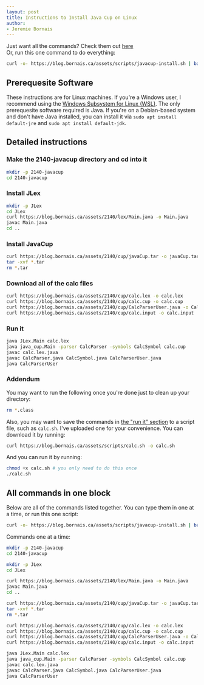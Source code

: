 ```yaml
---
layout: post
title: Instructions to Install Java Cup on Linux
author:
- Jeremie Bornais
---
```


Just want all the commands? Check them out [here](#all-commands-in-one-block)  
Or, run this one command to do everything:

```bash
curl -o- https://blog.bornais.ca/assets/scripts/javacup-install.sh | bash
```

## Prerequesite Software

These instructions are for Linux machines. If you're a Windows user, I recommend using the [Windows Subsystem for Linux (WSL)](https://learn.microsoft.com/en-us/windows/wsl/install). The only prerequesite software required is Java. If you're on a Debian-based system and don't have Java installed, you can install it via `sudo apt install default-jre` and `sudo apt install default-jdk`.

## Detailed instructions

### Make the 2140-javacup directory and cd into it

```bash
mkdir -p 2140-javacup
cd 2140-javacup
```

### Install JLex

```bash
mkdir -p JLex
cd JLex
curl https://blog.bornais.ca/assets/2140/lex/Main.java -o Main.java
javac Main.java
cd ..
```

### Install JavaCup

```bash
curl https://blog.bornais.ca/assets/2140/cup/javaCup.tar -o javaCup.tar
tar -xvf *.tar
rm *.tar
```

### Download all of the calc files

```bash
curl https://blog.bornais.ca/assets/2140/cup/calc.lex -o calc.lex
curl https://blog.bornais.ca/assets/2140/cup/calc.cup -o calc.cup
curl https://blog.bornais.ca/assets/2140/cup/CalcParserUser.java -o CalcParserUser.java
curl https://blog.bornais.ca/assets/2140/cup/calc.input -o calc.input
```

### Run it

```bash
java JLex.Main calc.lex
java java_cup.Main -parser CalcParser -symbols CalcSymbol calc.cup
javac calc.lex.java
javac CalcParser.java CalcSymbol.java CalcParserUser.java
java CalcParserUser
```

### Addendum

You may want to run the following once you're done just to clean up your directory:

```bash
rm *.class
```

Also, you may want to save the commands in [the "run it" section](#run-it) to a script file, such as `calc.sh`.
I've uploaded one for your convenience. You can download it by running:

```bash
curl https://blog.bornais.ca/assets/scripts/calc.sh -o calc.sh
```

And you can run it by running:

```bash
chmod +x calc.sh # you only need to do this once
./calc.sh
```

## All commands in one block

Below are all of the commands listed together. You can type them in one at a time, or run this one script:

```bash
curl -o- https://blog.bornais.ca/assets/scripts/javacup-install.sh | bash
```

Commands one at a time:

```bash
mkdir -p 2140-javacup
cd 2140-javacup

mkdir -p JLex
cd JLex

curl https://blog.bornais.ca/assets/2140/lex/Main.java -o Main.java
javac Main.java
cd ..

curl https://blog.bornais.ca/assets/2140/cup/javaCup.tar -o javaCup.tar
tar -xvf *.tar
rm *.tar

curl https://blog.bornais.ca/assets/2140/cup/calc.lex -o calc.lex
curl https://blog.bornais.ca/assets/2140/cup/calc.cup -o calc.cup
curl https://blog.bornais.ca/assets/2140/cup/CalcParserUser.java -o CalcParserUser.java
curl https://blog.bornais.ca/assets/2140/cup/calc.input -o calc.input

java JLex.Main calc.lex
java java_cup.Main -parser CalcParser -symbols CalcSymbol calc.cup
javac calc.lex.java
javac CalcParser.java CalcSymbol.java CalcParserUser.java
java CalcParserUser
```
